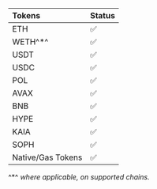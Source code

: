 |Tokens|Status|
|:---|:---|
|ETH  | ✅ |
|WETH^*^ | ✅ |
|USDT | ✅ |
|USDC | ✅ |
|POL  | ✅ |
|AVAX  | ✅ |
|BNB  | ✅ |
|HYPE  | ✅ |
|KAIA  | ✅ |
|SOPH  | ✅ |
|Native/Gas Tokens | ✅ |

^*^ *where applicable, on supported chains.*

